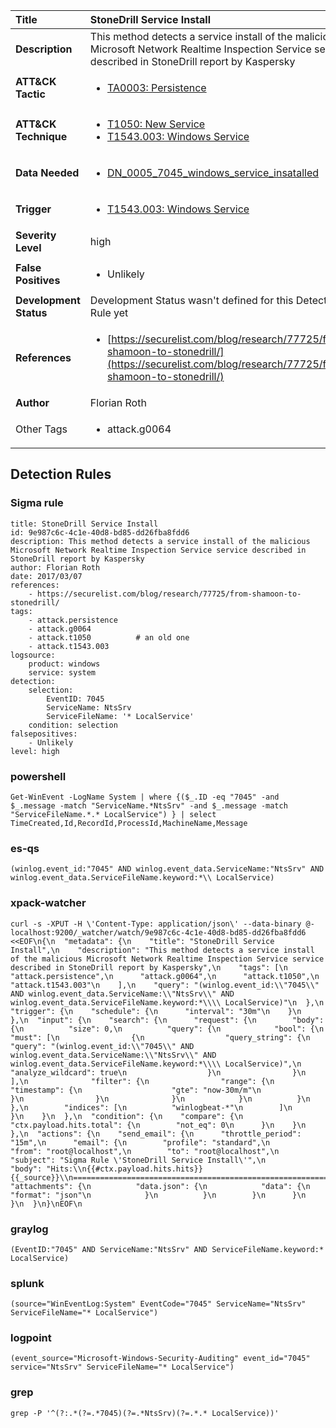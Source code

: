 | Title                    | StoneDrill Service Install       |
|:-------------------------|:------------------|
| **Description**          | This method detects a service install of the malicious Microsoft Network Realtime Inspection Service service described in StoneDrill report by Kaspersky |
| **ATT&amp;CK Tactic**    |  <ul><li>[TA0003: Persistence](https://attack.mitre.org/tactics/TA0003)</li></ul>  |
| **ATT&amp;CK Technique** | <ul><li>[T1050: New Service](https://attack.mitre.org/techniques/T1050)</li><li>[T1543.003: Windows Service](https://attack.mitre.org/techniques/T1543.003)</li></ul>  |
| **Data Needed**          | <ul><li>[DN_0005_7045_windows_service_insatalled](../Data_Needed/DN_0005_7045_windows_service_insatalled.md)</li></ul>  |
| **Trigger**              | <ul><li>[T1543.003: Windows Service](../Triggers/T1543.003.md)</li></ul>  |
| **Severity Level**       | high |
| **False Positives**      | <ul><li>Unlikely</li></ul>  |
| **Development Status**   |  Development Status wasn't defined for this Detection Rule yet  |
| **References**           | <ul><li>[https://securelist.com/blog/research/77725/from-shamoon-to-stonedrill/](https://securelist.com/blog/research/77725/from-shamoon-to-stonedrill/)</li></ul>  |
| **Author**               | Florian Roth |
| Other Tags           | <ul><li>attack.g0064</li></ul> | 

## Detection Rules

### Sigma rule

```
title: StoneDrill Service Install
id: 9e987c6c-4c1e-40d8-bd85-dd26fba8fdd6
description: This method detects a service install of the malicious Microsoft Network Realtime Inspection Service service described in StoneDrill report by Kaspersky
author: Florian Roth
date: 2017/03/07
references:
    - https://securelist.com/blog/research/77725/from-shamoon-to-stonedrill/
tags:
    - attack.persistence
    - attack.g0064
    - attack.t1050          # an old one
    - attack.t1543.003
logsource:
    product: windows
    service: system
detection:
    selection:
        EventID: 7045
        ServiceName: NtsSrv
        ServiceFileName: '* LocalService'
    condition: selection
falsepositives:
    - Unlikely
level: high

```





### powershell
    
```
Get-WinEvent -LogName System | where {($_.ID -eq "7045" -and $_.message -match "ServiceName.*NtsSrv" -and $_.message -match "ServiceFileName.*.* LocalService") } | select TimeCreated,Id,RecordId,ProcessId,MachineName,Message
```


### es-qs
    
```
(winlog.event_id:"7045" AND winlog.event_data.ServiceName:"NtsSrv" AND winlog.event_data.ServiceFileName.keyword:*\\ LocalService)
```


### xpack-watcher
    
```
curl -s -XPUT -H \'Content-Type: application/json\' --data-binary @- localhost:9200/_watcher/watch/9e987c6c-4c1e-40d8-bd85-dd26fba8fdd6 <<EOF\n{\n  "metadata": {\n    "title": "StoneDrill Service Install",\n    "description": "This method detects a service install of the malicious Microsoft Network Realtime Inspection Service service described in StoneDrill report by Kaspersky",\n    "tags": [\n      "attack.persistence",\n      "attack.g0064",\n      "attack.t1050",\n      "attack.t1543.003"\n    ],\n    "query": "(winlog.event_id:\\"7045\\" AND winlog.event_data.ServiceName:\\"NtsSrv\\" AND winlog.event_data.ServiceFileName.keyword:*\\\\ LocalService)"\n  },\n  "trigger": {\n    "schedule": {\n      "interval": "30m"\n    }\n  },\n  "input": {\n    "search": {\n      "request": {\n        "body": {\n          "size": 0,\n          "query": {\n            "bool": {\n              "must": [\n                {\n                  "query_string": {\n                    "query": "(winlog.event_id:\\"7045\\" AND winlog.event_data.ServiceName:\\"NtsSrv\\" AND winlog.event_data.ServiceFileName.keyword:*\\\\ LocalService)",\n                    "analyze_wildcard": true\n                  }\n                }\n              ],\n              "filter": {\n                "range": {\n                  "timestamp": {\n                    "gte": "now-30m/m"\n                  }\n                }\n              }\n            }\n          }\n        },\n        "indices": [\n          "winlogbeat-*"\n        ]\n      }\n    }\n  },\n  "condition": {\n    "compare": {\n      "ctx.payload.hits.total": {\n        "not_eq": 0\n      }\n    }\n  },\n  "actions": {\n    "send_email": {\n      "throttle_period": "15m",\n      "email": {\n        "profile": "standard",\n        "from": "root@localhost",\n        "to": "root@localhost",\n        "subject": "Sigma Rule \'StoneDrill Service Install\'",\n        "body": "Hits:\\n{{#ctx.payload.hits.hits}}{{_source}}\\n================================================================================\\n{{/ctx.payload.hits.hits}}",\n        "attachments": {\n          "data.json": {\n            "data": {\n              "format": "json"\n            }\n          }\n        }\n      }\n    }\n  }\n}\nEOF\n
```


### graylog
    
```
(EventID:"7045" AND ServiceName:"NtsSrv" AND ServiceFileName.keyword:* LocalService)
```


### splunk
    
```
(source="WinEventLog:System" EventCode="7045" ServiceName="NtsSrv" ServiceFileName="* LocalService")
```


### logpoint
    
```
(event_source="Microsoft-Windows-Security-Auditing" event_id="7045" service="NtsSrv" ServiceFileName="* LocalService")
```


### grep
    
```
grep -P '^(?:.*(?=.*7045)(?=.*NtsSrv)(?=.*.* LocalService))'
```



